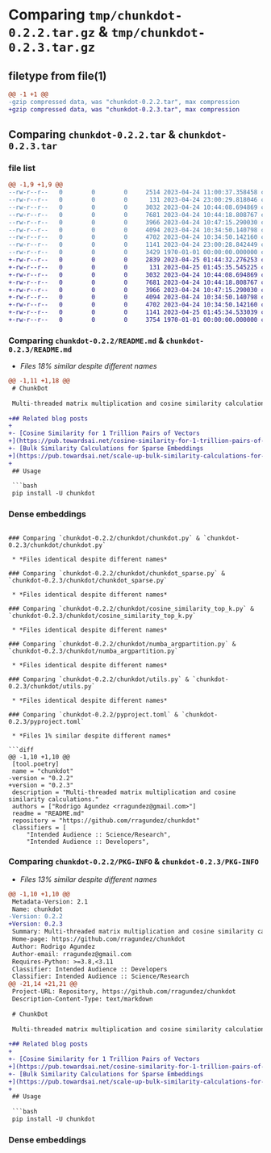 # Comparing `tmp/chunkdot-0.2.2.tar.gz` & `tmp/chunkdot-0.2.3.tar.gz`

## filetype from file(1)

```diff
@@ -1 +1 @@
-gzip compressed data, was "chunkdot-0.2.2.tar", max compression
+gzip compressed data, was "chunkdot-0.2.3.tar", max compression
```

## Comparing `chunkdot-0.2.2.tar` & `chunkdot-0.2.3.tar`

### file list

```diff
@@ -1,9 +1,9 @@
--rw-r--r--   0        0        0     2514 2023-04-24 11:00:37.358458 chunkdot-0.2.2/README.md
--rw-r--r--   0        0        0      131 2023-04-24 23:00:29.818046 chunkdot-0.2.2/chunkdot/__init__.py
--rw-r--r--   0        0        0     3032 2023-04-24 10:44:08.694869 chunkdot-0.2.2/chunkdot/chunkdot.py
--rw-r--r--   0        0        0     7681 2023-04-24 10:44:18.808767 chunkdot-0.2.2/chunkdot/chunkdot_sparse.py
--rw-r--r--   0        0        0     3966 2023-04-24 10:47:15.290030 chunkdot-0.2.2/chunkdot/cosine_similarity_top_k.py
--rw-r--r--   0        0        0     4094 2023-04-24 10:34:50.140798 chunkdot-0.2.2/chunkdot/numba_argpartition.py
--rw-r--r--   0        0        0     4702 2023-04-24 10:34:50.142160 chunkdot-0.2.2/chunkdot/utils.py
--rw-r--r--   0        0        0     1141 2023-04-24 23:00:28.842449 chunkdot-0.2.2/pyproject.toml
--rw-r--r--   0        0        0     3429 1970-01-01 00:00:00.000000 chunkdot-0.2.2/PKG-INFO
+-rw-r--r--   0        0        0     2839 2023-04-25 01:44:32.276253 chunkdot-0.2.3/README.md
+-rw-r--r--   0        0        0      131 2023-04-25 01:45:35.545225 chunkdot-0.2.3/chunkdot/__init__.py
+-rw-r--r--   0        0        0     3032 2023-04-24 10:44:08.694869 chunkdot-0.2.3/chunkdot/chunkdot.py
+-rw-r--r--   0        0        0     7681 2023-04-24 10:44:18.808767 chunkdot-0.2.3/chunkdot/chunkdot_sparse.py
+-rw-r--r--   0        0        0     3966 2023-04-24 10:47:15.290030 chunkdot-0.2.3/chunkdot/cosine_similarity_top_k.py
+-rw-r--r--   0        0        0     4094 2023-04-24 10:34:50.140798 chunkdot-0.2.3/chunkdot/numba_argpartition.py
+-rw-r--r--   0        0        0     4702 2023-04-24 10:34:50.142160 chunkdot-0.2.3/chunkdot/utils.py
+-rw-r--r--   0        0        0     1141 2023-04-25 01:45:34.533039 chunkdot-0.2.3/pyproject.toml
+-rw-r--r--   0        0        0     3754 1970-01-01 00:00:00.000000 chunkdot-0.2.3/PKG-INFO
```

### Comparing `chunkdot-0.2.2/README.md` & `chunkdot-0.2.3/README.md`

 * *Files 18% similar despite different names*

```diff
@@ -1,11 +1,18 @@
 # ChunkDot
 
 Multi-threaded matrix multiplication and cosine similarity calculations. Appropriate for calculating the K most similar items for a large number of items by chunking the item matrix representation (embeddings) and using Numba to accelerate the calculations.
 
+## Related blog posts
+
+- [Cosine Similarity for 1 Trillion Pairs of Vectors
+](https://pub.towardsai.net/cosine-similarity-for-1-trillion-pairs-of-vectors-11f6a1ed6458)
+- [Bulk Similarity Calculations for Sparse Embeddings
+](https://pub.towardsai.net/scale-up-bulk-similarity-calculations-for-sparse-embeddings-fb3ecb624727)
+
 ## Usage
 
 ```bash
 pip install -U chunkdot
 ```
 
 ### Dense embeddings
```

### Comparing `chunkdot-0.2.2/chunkdot/chunkdot.py` & `chunkdot-0.2.3/chunkdot/chunkdot.py`

 * *Files identical despite different names*

### Comparing `chunkdot-0.2.2/chunkdot/chunkdot_sparse.py` & `chunkdot-0.2.3/chunkdot/chunkdot_sparse.py`

 * *Files identical despite different names*

### Comparing `chunkdot-0.2.2/chunkdot/cosine_similarity_top_k.py` & `chunkdot-0.2.3/chunkdot/cosine_similarity_top_k.py`

 * *Files identical despite different names*

### Comparing `chunkdot-0.2.2/chunkdot/numba_argpartition.py` & `chunkdot-0.2.3/chunkdot/numba_argpartition.py`

 * *Files identical despite different names*

### Comparing `chunkdot-0.2.2/chunkdot/utils.py` & `chunkdot-0.2.3/chunkdot/utils.py`

 * *Files identical despite different names*

### Comparing `chunkdot-0.2.2/pyproject.toml` & `chunkdot-0.2.3/pyproject.toml`

 * *Files 1% similar despite different names*

```diff
@@ -1,10 +1,10 @@
 [tool.poetry]
 name = "chunkdot"
-version = "0.2.2"
+version = "0.2.3"
 description = "Multi-threaded matrix multiplication and cosine similarity calculations."
 authors = ["Rodrigo Agundez <rragundez@gmail.com>"]
 readme = "README.md"
 repository = "https://github.com/rragundez/chunkdot"
 classifiers = [
     "Intended Audience :: Science/Research",
     "Intended Audience :: Developers",
```

### Comparing `chunkdot-0.2.2/PKG-INFO` & `chunkdot-0.2.3/PKG-INFO`

 * *Files 13% similar despite different names*

```diff
@@ -1,10 +1,10 @@
 Metadata-Version: 2.1
 Name: chunkdot
-Version: 0.2.2
+Version: 0.2.3
 Summary: Multi-threaded matrix multiplication and cosine similarity calculations.
 Home-page: https://github.com/rragundez/chunkdot
 Author: Rodrigo Agundez
 Author-email: rragundez@gmail.com
 Requires-Python: >=3.8,<3.11
 Classifier: Intended Audience :: Developers
 Classifier: Intended Audience :: Science/Research
@@ -21,14 +21,21 @@
 Project-URL: Repository, https://github.com/rragundez/chunkdot
 Description-Content-Type: text/markdown
 
 # ChunkDot
 
 Multi-threaded matrix multiplication and cosine similarity calculations. Appropriate for calculating the K most similar items for a large number of items by chunking the item matrix representation (embeddings) and using Numba to accelerate the calculations.
 
+## Related blog posts
+
+- [Cosine Similarity for 1 Trillion Pairs of Vectors
+](https://pub.towardsai.net/cosine-similarity-for-1-trillion-pairs-of-vectors-11f6a1ed6458)
+- [Bulk Similarity Calculations for Sparse Embeddings
+](https://pub.towardsai.net/scale-up-bulk-similarity-calculations-for-sparse-embeddings-fb3ecb624727)
+
 ## Usage
 
 ```bash
 pip install -U chunkdot
 ```
 
 ### Dense embeddings
```

